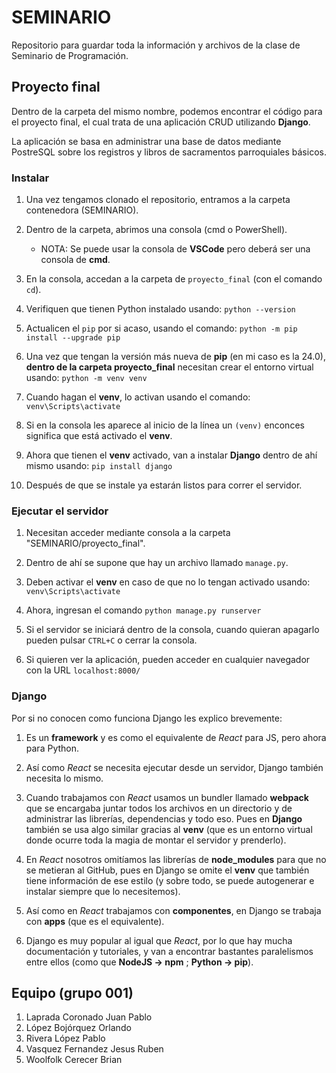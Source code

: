 # SEMINARIO

Repositorio para guardar toda la información y archivos de la clase de Seminario de Programación.

## Proyecto final

Dentro de la carpeta del mismo nombre, podemos encontrar el código para el proyecto final, el cual trata de una aplicación CRUD utilizando **Django**.

La aplicación se basa en administrar una base de datos mediante PostreSQL sobre los registros y libros de sacramentos parroquiales básicos.

### Instalar

1. Una vez tengamos clonado el repositorio, entramos a la carpeta contenedora (SEMINARIO).

2. Dentro de la carpeta, abrimos una consola (cmd o PowerShell).

   - NOTA: Se puede usar la consola de **VSCode** pero deberá ser una consola de **cmd**.

3. En la consola, accedan a la carpeta de `proyecto_final` (con el comando `cd`).

4. Verifiquen que tienen Python instalado usando: `python --version`

5. Actualicen el `pip` por si acaso, usando el comando: `python -m pip install --upgrade pip`

6. Una vez que tengan la versión más nueva de **pip** (en mi caso es la 24.0), **dentro de la carpeta proyecto_final** necesitan crear el entorno virtual usando: `python -m venv venv`

7. Cuando hagan el **venv**, lo activan usando el comando: `venv\Scripts\activate`

8. Si en la consola les aparece al inicio de la línea un `(venv)` enconces significa que está activado el **venv**.

9. Ahora que tienen el **venv** activado, van a instalar **Django** dentro de ahí mismo usando: `pip install django`

10. Después de que se instale ya estarán listos para correr el servidor.

### Ejecutar el servidor

1. Necesitan acceder mediante consola a la carpeta "SEMINARIO/proyecto_final".

2. Dentro de ahí se supone que hay un archivo llamado `manage.py`.

3. Deben activar el **venv** en caso de que no lo tengan activado usando: `venv\Scripts\activate`

4. Ahora, ingresan el comando `python manage.py runserver`

5. Si el servidor se iniciará dentro de la consola, cuando quieran apagarlo pueden pulsar `CTRL+C` o cerrar la consola.

6. Si quieren ver la aplicación, pueden acceder en cualquier navegador con la URL `localhost:8000/`

### Django

Por si no conocen como funciona Django les explico brevemente:

1. Es un **framework** y es como el equivalente de _React_ para JS, pero ahora para Python.

2. Así como _React_ se necesita ejecutar desde un servidor, Django también necesita lo mismo.

3. Cuando trabajamos con _React_ usamos un bundler llamado **webpack** que se encargaba juntar todos los archivos en un directorio
   y de administrar las librerías, dependencias y todo eso. Pues en **Django** también se usa algo similar gracias al **venv** (que es un entorno virtual donde ocurre toda la magia de montar el servidor y prenderlo).

4. En _React_ nosotros omitíamos las librerías de **node_modules** para que no se metieran al GitHub, pues en Django se omite el **venv** que también tiene información de ese estilo
   (y sobre todo, se puede autogenerar e instalar siempre que lo necesitemos).

5. Así como en _React_ trabajamos con **componentes**, en Django se trabaja con **apps** (que es el equivalente).

6. Django es muy popular al igual que _React_, por lo que hay mucha documentación y tutoriales, y van a encontrar bastantes paralelismos entre ellos (como que **NodeJS -> npm** ; **Python -> pip**).

## Equipo (grupo 001)

1. Laprada Coronado Juan Pablo
2. López Bojórquez Orlando
3. Rivera López Pablo
4. Vasquez Fernandez Jesus Ruben
5. Woolfolk Cerecer Brian

